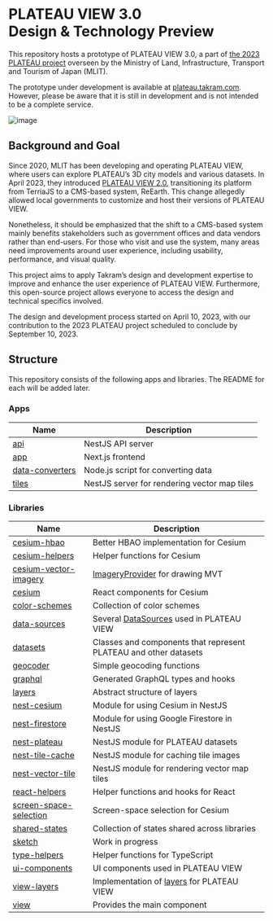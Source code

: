 # PLATEAU VIEW 3.0<br>Design & Technology Preview

This repository hosts a prototype of PLATEAU VIEW 3.0, a part of [the 2023 PLATEAU project](https://www.mlit.go.jp/report/press/toshi03_hh_000101.html) overseen by the Ministry of Land, Infrastructure, Transport and Tourism of Japan (MLIT).

The prototype under development is available at [plateau.takram.com](https://plateau.takram.com). However, please be aware that it is still in development and is not intended to be a complete service.

![image](https://github.com/takram-design-engineering/plateau-view/assets/8651513/43b6270d-cedc-4fea-86c4-d53cfe959af5)

## Background and Goal

Since 2020, MLIT has been developing and operating PLATEAU VIEW, where users can explore PLATEAU’s 3D city models and various datasets. In April 2023, they introduced [PLATEAU VIEW 2.0](https://plateauview.mlit.go.jp), transitioning its platform from TerriaJS to a CMS-based system, ReEarth. This change allegedly allowed local governments to customize and host their versions of PLATEAU VIEW.

Nonetheless, it should be emphasized that the shift to a CMS-based system mainly benefits stakeholders such as government offices and data vendors rather than end-users. For those who visit and use the system, many areas need improvements around user experience, including usability, performance, and visual quality.

This project aims to apply Takram’s design and development expertise to improve and enhance the user experience of PLATEAU VIEW. Furthermore, this open-source project allows everyone to access the design and technical specifics involved.

The design and development process started on April 10, 2023, with our contribution to the 2023 PLATEAU project scheduled to conclude by September 10, 2023.

## Structure

This repository consists of the following apps and libraries. The README for each will be added later.

### Apps

| Name                                    | Description                                  |
| --------------------------------------- | -------------------------------------------- |
| [api](apps/api)                         | NestJS API server                            |
| [app](apps/app)                         | Next.js frontend                             |
| [data-converters](apps/data-converters) | Node.js script for converting data           |
| [tiles](apps/tiles)                     | NestJS server for rendering vector map tiles |

### Libraries

| Name                                                  | Description                                                                                           |
| ----------------------------------------------------- | ----------------------------------------------------------------------------------------------------- |
| [cesium-hbao](libs/cesium-hbao)                       | Better HBAO implementation for Cesium                                                                 |
| [cesium-helpers](libs/cesium-helpers)                 | Helper functions for Cesium                                                                           |
| [cesium-vector-imagery](libs/cesium-vector-imagery)   | [ImageryProvider](https://cesium.com/learn/cesiumjs/ref-doc/ImageryProvider.html) for drawing MVT     |
| [cesium](libs/cesium)                                 | React components for Cesium                                                                           |
| [color-schemes](libs/color-schemes)                   | Collection of color schemes                                                                           |
| [data-sources](libs/data-sources)                     | Several [DataSources](https://cesium.com/learn/cesiumjs/ref-doc/DataSource.html) used in PLATEAU VIEW |
| [datasets](libs/datasets)                             | Classes and components that represent PLATEAU and other datasets                                      |
| [geocoder](libs/geocoder)                             | Simple geocoding functions                                                                            |
| [graphql](libs/graphql)                               | Generated GraphQL types and hooks                                                                     |
| [layers](libs/layers)                                 | Abstract structure of layers                                                                          |
| [nest-cesium](libs/nest-cesium)                       | Module for using Cesium in NestJS                                                                     |
| [nest-firestore](libs/nest-firestore)                 | Module for using Google Firestore in NestJS                                                           |
| [nest-plateau](libs/nest-plateau)                     | NestJS module for PLATEAU datasets                                                                    |
| [nest-tile-cache](libs/nest-tile-cache)               | NestJS module for caching tile images                                                                 |
| [nest-vector-tile](libs/nest-vector-tile)             | NestJS module for rendering vector map tiles                                                          |
| [react-helpers](libs/react-helpers)                   | Helper functions and hooks for React                                                                  |
| [screen-space-selection](libs/screen-space-selection) | Screen-space selection for Cesium                                                                     |
| [shared-states](libs/shared-states)                   | Collection of states shared across libraries                                                          |
| [sketch](libs/sketch)                                 | Work in progress                                                                                      |
| [type-helpers](libs/type-helpers)                     | Helper functions for TypeScript                                                                       |
| [ui-components](libs/ui-components)                   | UI components used in PLATEAU VIEW                                                                    |
| [view-layers](libs/view-layers)                       | Implementation of [layers](libs/layers) for PLATEAU VIEW                                              |
| [view](libs/view)                                     | Provides the main component                                                                           |
